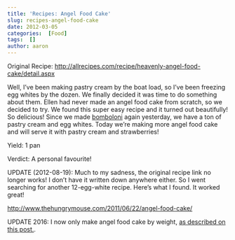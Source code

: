 ```yaml
---
title: 'Recipes: Angel Food Cake'
slug: recipes-angel-food-cake
date: 2012-03-05
categories:  [Food]
tags:  []
author: aaron
---
```


Original Recipe: <http://allrecipes.com/recipe/heavenly-angel-food-cake/detail.aspx>

Well, I’ve been making pastry cream by the boat load, so I’ve been freezing egg whites by the dozen. We finally decided it was time to do something about them. Ellen had never made an angel food cake from scratch, so we decided to try. We found this super easy recipe and it turned out beautifully! So delicious! Since we made [bomboloni](../recipes-bomboloni "Recipes: Bomboloni") again yesterday, we have a ton of pastry cream and egg whites. Today we’re making more angel food cake and will serve it with pastry cream and strawberries!

Yield: 1 pan

Verdict: A personal favourite!

UPDATE (2012-08-19): Much to my sadness, the original recipe link no longer works! I don’t have it written down anywhere either. So I went searching for another 12-egg-white recipe. Here’s what I found. It worked great!

<http://www.thehungrymouse.com/2011/06/22/angel-food-cake/>

UPDATE 2016: I now only make angel food cake by weight, [as described on this post.](../recipes-pizza-brioche-and-angel-food).
